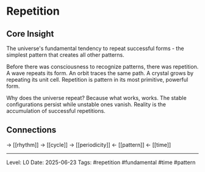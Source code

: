 # Repetition

## Core Insight
The universe's fundamental tendency to repeat successful forms - the simplest pattern that creates all other patterns.

Before there was consciousness to recognize patterns, there was repetition. A wave repeats its form. An orbit traces the same path. A crystal grows by repeating its unit cell. Repetition is pattern in its most primitive, powerful form.

Why does the universe repeat? Because what works, works. The stable configurations persist while unstable ones vanish. Reality is the accumulation of successful repetitions.

## Connections
→ [[rhythm]]
→ [[cycle]]
→ [[periodicity]]
← [[pattern]]
← [[time]]

---
Level: L0
Date: 2025-06-23
Tags: #repetition #fundamental #time #pattern